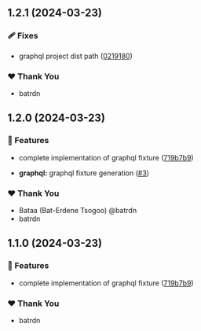 ## 1.2.1 (2024-03-23)


### 🩹 Fixes

- graphql project dist path ([0219180](https://github.com/batrdn/mocking-bird/commit/0219180))


### ❤️  Thank You

- batrdn

## 1.2.0 (2024-03-23)


### 🚀 Features

- complete implementation of graphql fixture ([719b7b9](https://github.com/batrdn/mocking-bird/commit/719b7b9))

- **graphql:** graphql fixture generation ([#3](https://github.com/batrdn/mocking-bird/pull/3))


### ❤️  Thank You

- Bataa (Bat-Erdene Tsogoo) @batrdn
- batrdn

## 1.1.0 (2024-03-23)


### 🚀 Features

- complete implementation of graphql fixture ([719b7b9](https://github.com/batrdn/mocking-bird/commit/719b7b9))


### ❤️  Thank You

- batrdn